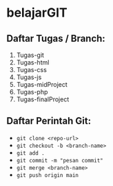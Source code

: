 # belajarGIT
## Daftar Tugas / Branch:
1. Tugas-git
2. Tugas-html
3. Tugas-css
4. Tugas-js
5. Tugas-midProject
6. Tugas-php
7. Tugas-finalProject

## Daftar Perintah Git:
- `git clone <repo-url>`
- `git checkout -b <branch-name>`
- `git add .`
- `git commit -m "pesan commit"`
- `git merge <branch-name>`
- `git push origin main`
